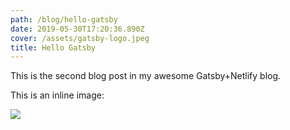 ```yaml
---
path: /blog/hello-gatsby
date: 2019-05-30T17:20:36.890Z
cover: /assets/gatsby-logo.jpeg
title: Hello Gatsby
---
```

This is the second blog post in my awesome Gatsby+Netlify blog.

This is an inline image:

![](/assets/gatsby-logo.jpeg)
